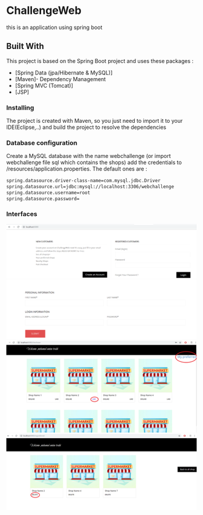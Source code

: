 # ChallengeWeb

this is an application using spring boot

## Built With
This project is based on the Spring Boot project and uses these packages :
* [Spring Data (jpa/Hibernate & MySQL)]
* [Maven]- Dependency Management
* [Spring MVC (Tomcat)]
* [JSP]


### Installing

The project is created with Maven, so you just need to import it to your IDE(Eclipse,..) and build the project to resolve the dependencies

### Database configuration

Create a MySQL database with the name webchallenge (or import webchallenge file sql which contains the shops) add the credentials to /resources/application.properties.
The default ones are :

```
spring.datasource.driver-class-name=com.mysql.jdbc.Driver
spring.datasource.url=jdbc:mysql://localhost:3306/webchallenge
spring.datasource.username=root
spring.datasource.password=
```
### Interfaces
![interface to authenticate or register](https://github.com/AmineTraibi/ChallengeWeb/blob/master/index.png)
![interface to register](https://github.com/AmineTraibi/ChallengeWeb/blob/master/register.png)
![interface that introduces the shop](https://github.com/AmineTraibi/ChallengeWeb/blob/master/Interface.png)
![interface that introduces the preferred shop](https://github.com/AmineTraibi/ChallengeWeb/blob/master/mypreferred.png)
